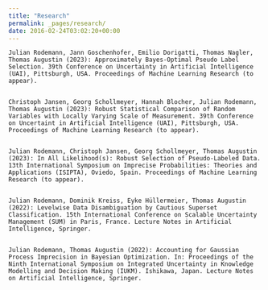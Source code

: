 ```yaml
---
title: "Research"
permalink: _pages/research/
date: 2016-02-24T03:02:20+00:00
---
```




    Julian Rodemann, Jann Goschenhofer, Emilio Dorigatti, Thomas Nagler, Thomas Augustin (2023): Approximately Bayes-Optimal Pseudo Label Selection. 39th Conference on Uncertainty in Artificial Intelligence (UAI), Pittsburgh, USA. Proceedings of Machine Learning Research (to appear).


    Christoph Jansen, Georg Schollmeyer, Hannah Blocher, Julian Rodemann, Thomas Augustin (2023): Robust Statistical Comparison of Random Variables with Locally Varying Scale of Measurement. 39th Conference on Uncertaint in Artificial Intelligence (UAI), Pittsburgh, USA. Proceedings of Machine Learning Research (to appear).

    
    Julian Rodemann, Christoph Jansen, Georg Schollmeyer, Thomas Augustin (2023): In All Likelihood(s): Robust Selection of Pseudo-Labeled Data. 13th International Symposium on Imprecise Probabilities: Theories and Applications (ISIPTA), Oviedo, Spain. Proceedings of Machine Learning Research (to appear).


    Julian Rodemann, Dominik Kreiss, Eyke Hüllermeier, Thomas Augustin (2022): Levelwise Data Disambiguation by Cautious Superset Classification. 15th International Conference on Scalable Uncertainty Management (SUM) in Paris, France. Lecture Notes in Artificial Intelligence, Springer.


    Julian Rodemann, Thomas Augustin (2022): Accounting for Gaussian Process Imprecision in Bayesian Optimization. In: Proceedings of the Ninth International Symposium on Integrated Uncertainty in Knowledge Modelling and Decision Making (IUKM). Ishikawa, Japan. Lecture Notes on Artificial Intelligence, Springer.
